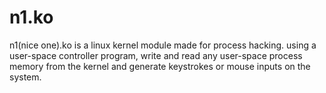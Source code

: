 # n1.ko

n1(nice one).ko is a linux kernel module made for process hacking. using a user-space controller program, write and read any user-space process memory from the kernel and generate keystrokes or mouse inputs on the system.
